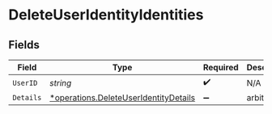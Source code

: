 # DeleteUserIdentityIdentities


## Fields

| Field                                                                                         | Type                                                                                          | Required                                                                                      | Description                                                                                   |
| --------------------------------------------------------------------------------------------- | --------------------------------------------------------------------------------------------- | --------------------------------------------------------------------------------------------- | --------------------------------------------------------------------------------------------- |
| `UserID`                                                                                      | *string*                                                                                      | :heavy_check_mark:                                                                            | N/A                                                                                           |
| `Details`                                                                                     | [*operations.DeleteUserIdentityDetails](../../models/operations/deleteuseridentitydetails.md) | :heavy_minus_sign:                                                                            | arbitrary                                                                                     |